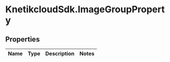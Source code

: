 # KnetikcloudSdk.ImageGroupProperty

## Properties
Name | Type | Description | Notes
------------ | ------------- | ------------- | -------------


